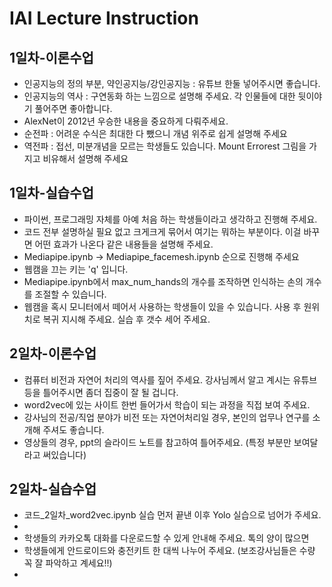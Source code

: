# IAI Lecture Instruction
## 1일차-이론수업
- 인공지능의 정의 부분, 약인공지능/강인공지능 : 유튜브 한둘 넣어주시면 좋습니다.
- 인공지능의 역사 : 구연동화 하는 느낌으로 설명해 주세요. 각 인물들에 대한 뒷이야기 풀어주면 좋아합니다.
- AlexNet이 2012년 우승한 내용을 중요하게 다뤄주세요.
- 순전파 : 어려운 수식은 최대한 다 뺐으니 개념 위주로 쉽게 설명해 주세요
- 역전파 : 접선, 미분개념을 모르는 학생들도 있습니다. Mount Errorest 그림을 가지고 비유해서 설명해 주세요
## 1일차-실습수업
- 파이썬, 프로그래밍 자체를 아예 처음 하는 학생들이라고 생각하고 진행해 주세요. 
- 코드 전부 설명하실 필요 없고 크게크게 묶어서 여기는 뭐하는 부분이다. 이걸 바꾸면 어떤 효과가 나온다 같은 내용들을 설명해 주세요.
- Mediapipe.ipynb -> Mediapipe_facemesh.ipynb 순으로 진행해 주세요
- 웹캠을 끄는 키는 'q' 입니다.
- Mediapipe.ipynb에서 max_num_hands의 개수를 조작하면 인식하는 손의 개수를 조절할 수 있습니다.
- 웹캠을 혹시 모니터에서 떼어서 사용하는 학생들이 있을 수 있습니다. 사용 후 원위치로 복귀 지시해 주세요. 실습 후 갯수 세어 주세요.
## 2일차-이론수업
- 컴퓨터 비전과 자연어 처리의 역사를 짚어 주세요. 강사님께서 알고 계시는 유튜브 등을 틀어주시면 좀더 집중이 잘 될 겁니다.
- word2vec에 있는 사이트 한번 들어가서 학습이 되는 과정을 직접 보여 주세요.
- 강사님의 전공/직업 분야가 비전 또는 자연어처리일 경우, 본인의 업무나 연구를 소개해 주셔도 좋습니다.
- 영상들의 경우, ppt의 슬라이드 노트를 참고하여 틀어주세요. (특정 부분만 보여달라고 써있습니다)
## 2일차-실습수업
- 코드_2일차_word2vec.ipynb 실습 먼저 끝낸 이후 Yolo 실습으로 넘어가 주세요.
- 
- 학생들의 카카오톡 대화를 다운로드할 수 있게 안내해 주세요. 톡의 양이 많으면 
- 학생들에게 안드로이드와 충전키트 한 대씩 나누어 주세요. (보조강사님들은 수량 꼭 잘 파악하고 계세요!!)
- 
